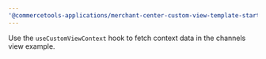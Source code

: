 ```yaml
---
'@commercetools-applications/merchant-center-custom-view-template-starter-typescript': minor
---
```


Use the `useCustomViewContext` hook to fetch context data in the channels view example.
